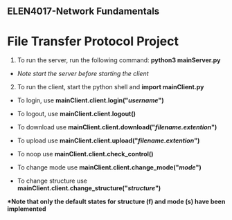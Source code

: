 ## ELEN4017-Network Fundamentals
# File Transfer Protocol Project

1. To run the server, run the following command: __python3 mainServer.py__
  * _Note start the server before starting the client_

2. To run the client, start the python shell and __import mainClient.py__
  * To login, use __mainClient.client.login("_username_")__

  * To logout, use __mainClient.client.logout()__

  * To download use __mainClient.client.download("_filename.extention_")__

  * To upload use __mainClient.client.upload("_filename.extention_")__

  * To noop use __mainClient.client.check_control()__

  * To change mode use __mainClient.client.change_mode("*mode*")__
  
  * To change structure use __mainClient.client.change_structure("*structure*")__ 

  __*Note that only the default states for structure (f) and mode (s) have been implemented__
